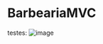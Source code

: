 # BarbeariaMVC

testes:
![image](https://github.com/user-attachments/assets/a5f2b3bc-bb0e-4a3b-8502-108e5a187e11)
